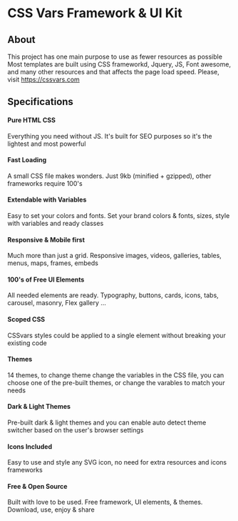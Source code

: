 # CSS Vars Framework & UI Kit

## About
This project has one main purpose to use as fewer resources as possible
Most templates are built using CSS frameworkd, Jquery, JS, Font awesome, and many other resources and that affects the page load speed.
Please, visit https://cssvars.com


## Specifications
#### Pure HTML CSS
Everything you need without JS. It's built for SEO purposes so it's the lightest and most powerful

#### Fast Loading
A small CSS file makes wonders. Just 9kb (minified + gzipped), other frameworks require 100's

#### Extendable with Variables
Easy to set your colors and fonts. Set your brand colors & fonts, sizes, style with variables and ready classes

#### Responsive & Mobile first
Much more than just a grid. Responsive images, videos, galleries, tables, menus, maps, frames, embeds

#### 100's of Free UI Elements
All needed elements are ready. Typography, buttons, cards, icons, tabs, carousel, masonry, Flex gallery ...

#### Scoped CSS
CSSvars styles could be applied to a single element without breaking your existing code

#### Themes
14 themes, to change theme change the variables in the CSS file, you can choose one of the pre-built themes, or change the varables to match your needs

#### Dark & Light Themes
Pre-built dark & light themes and you can enable auto detect theme switcher based on the user's browser settings

#### Icons Included
Easy to use and style any SVG icon, no need for extra resources and icons frameworks

#### Free & Open Source
Built with love to be used. Free framework, UI elements, & themes. Download, use, enjoy & share


